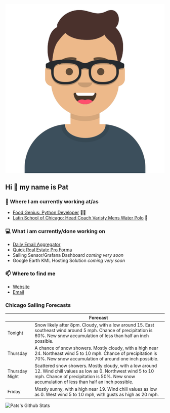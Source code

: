 [![Social banner for p-j-falconer](https://raw.githubusercontent.com/P-J-FALCONER/P-J-FALCONER/master/assets/avataaars.svg)](https://patfalconer.com/)
## Hi :wave: my name is Pat

### 💼 Where I am currently working at/as
- [Food Genius: Python Developer](https://getfoodgenius.com/) 🍔🐍
- [Latin School of Chicago: Head Coach Varisty Mens Water Polo](https://www.latinschool.org/) 🤽


### 💻 What i am currently/done working on
 - [Daily Email Aggregator](https://github.com/P-J-FALCONER/dott_daily_mail)
 - [Quick Real Estate Pro Forma](https://github.com/P-J-FALCONER/henry)
 - Sailing Sensor/Grafana Dashboard *coming very soon*
 - Google Earth KML Hosting Solution *coming very soon*

### 📫 Where to find me
 - [Website](https://patfalconer.com/)
 - [Email](mailto:patrick.j.falconer@gmail.com)


### Chicago Sailing Forecasts
|   | Forecast  |
|---|---|
| Tonight | Snow likely after 8pm. Cloudy, with a low around 15. East southeast wind around 5 mph. Chance of precipitation is 60%. New snow accumulation of less than half an inch possible. |
| Thursday | A chance of snow showers. Mostly cloudy, with a high near 24. Northeast wind 5 to 10 mph. Chance of precipitation is 70%. New snow accumulation of around one inch possible. |
| Thursday Night | Scattered snow showers. Mostly cloudy, with a low around 12. Wind chill values as low as 0. Northwest wind 5 to 10 mph. Chance of precipitation is 50%. New snow accumulation of less than half an inch possible. |
| Friday | Mostly sunny, with a high near 19. Wind chill values as low as 0. West wind 5 to 10 mph, with gusts as high as 20 mph. |

![Pats's Github Stats](https://github-readme-stats.vercel.app/api?username=p-j-falconer&show_icons=true&theme=radical)
